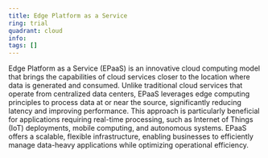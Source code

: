 ```yaml
---
title: Edge Platform as a Service
ring: trial
quadrant: cloud
info:
tags: []
---
```


Edge Platform as a Service (EPaaS) is an innovative cloud computing model that brings the capabilities of cloud services closer to the location where data is generated and consumed. Unlike traditional cloud services that operate from centralized data centers, EPaaS leverages edge computing principles to process data at or near the source, significantly reducing latency and improving performance. This approach is particularly beneficial for applications requiring real-time processing, such as Internet of Things (IoT) deployments, mobile computing, and autonomous systems. EPaaS offers a scalable, flexible infrastructure, enabling businesses to efficiently manage data-heavy applications while optimizing operational efficiency.
